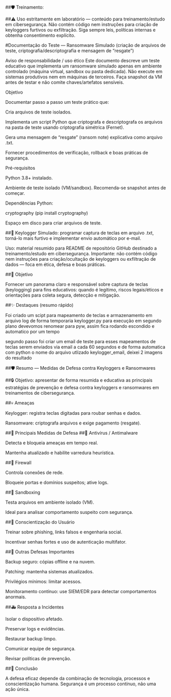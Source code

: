 ##🛡️ Treinamento: 

##⚠️ Uso estritamente em laboratório — conteúdo para treinamento/estudo em cibersegurança.
Não contém código nem instruções para criação de keyloggers furtivos ou exfiltração. Siga sempre leis, políticas internas e obtenha consentimento explícito.

#Documentação do Teste — Ransomware Simulado (criação de arquivos de teste, criptografia/descriptografia e mensagem de “resgate”)

Aviso de responsabilidade / uso ético
Este documento descreve um teste educativo que implementa um ransomware simulado apenas em ambiente controlado (máquina virtual, sandbox ou pasta dedicada). Não execute em sistemas produtivos nem em máquinas de terceiros. Faça snapshot da VM antes de testar e não comite chaves/artefatos sensíveis.

Objetivo

Documentar passo a passo um teste prático que:

Cria arquivos de teste isolados.

Implementa um script Python que criptografa e descriptografa os arquivos na pasta de teste usando criptografia simétrica (Fernet).

Gera uma mensagem de “resgate” (ransom note) explicativa como arquivo .txt.

Fornecer procedimentos de verificação, rollback e boas práticas de segurança.

Pré-requisitos

Python 3.8+ instalado.

Ambiente de teste isolado (VM/sandbox). Recomenda-se snapshot antes de começar.

Dependências Python:

cryptography (pip install cryptography)

Espaço em disco para criar arquivos de teste.

##🧠 Keylogger Simulado:  programar captura de teclas em arquivo .txt, torná-lo mais furtivo e implementar envio automático por e-mail.

Uso: material resumido para README de repositório GitHub destinado a treinamento/estudo em cibersegurança.
Importante: não contém código nem instruções para criação/ocultação de keyloggers ou exfiltração de dados — foca em ética, defesa e boas práticas.

##🎯 Objetivo

Fornecer um panorama claro e responsável sobre captura de teclas (keylogging) para fins educativos: quando é legítimo, riscos legais/éticos e orientações para coleta segura, detecção e mitigação.

##✨ Destaques (resumo rápido)

Foi criado um scipt para mapeamento de  teclas e armazenamento em arquivo log de forma temporaria keylogger.py para execução em segundo plano devevomos renomear para pyw, assim fica rodando escondido e automatico por um tempo

segundo passo foi criar um email de teste para esses mapeamentos de teclas serem enviados via email a cada 60 segundos e de forma automatica com python o nome do arquivo utlizado keylogger_email, deixei 2 imagens do resultado

##🛡️ Resumo — Medidas de Defesa contra Keyloggers e Ransomwares

##🔒 Objetivo: apresentar de forma resumida e educativa as principais estratégias de prevenção e defesa contra keyloggers e ransomwares em treinamentos de cibersegurança.

##💀 Ameaças

Keylogger: registra teclas digitadas para roubar senhas e dados.

Ransomware: criptografa arquivos e exige pagamento (resgate).

##🧰 Principais Medidas de Defesa
##🔹 Antivírus / Antimalware

Detecta e bloqueia ameaças em tempo real.

Mantenha atualizado e habilite varredura heurística.

##🔹 Firewall

Controla conexões de rede.

Bloqueie portas e domínios suspeitos; ative logs.

##🔹 Sandboxing

Testa arquivos em ambiente isolado (VM).

Ideal para analisar comportamento suspeito com segurança.

##🔹 Conscientização do Usuário

Treinar sobre phishing, links falsos e engenharia social.

Incentivar senhas fortes e uso de autenticação multifator.

##🧱 Outras Defesas Importantes

Backup seguro: cópias offline e na nuvem.

Patching: mantenha sistemas atualizados.

Privilégios mínimos: limitar acessos.

Monitoramento contínuo: use SIEM/EDR para detectar comportamentos anormais.

##🚑 Resposta a Incidentes

Isolar o dispositivo afetado.

Preservar logs e evidências.

Restaurar backup limpo.

Comunicar equipe de segurança.

Revisar políticas de prevenção.

##🧠 Conclusão

A defesa eficaz depende da combinação de tecnologia, processos e conscientização humana.
Segurança é um processo contínuo, não uma ação única.
